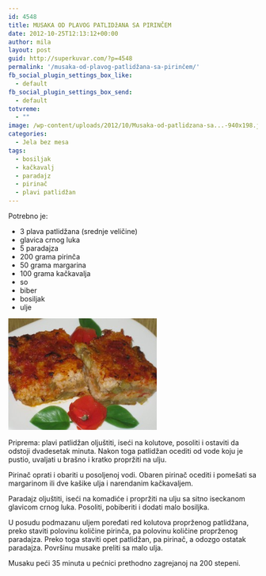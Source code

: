 ```yaml
---
id: 4548
title: MUSAKA OD PLAVOG PATLIDžANA SA PIRINČEM
date: 2012-10-25T12:13:12+00:00
author: mila
layout: post
guid: http://superkuvar.com/?p=4548
permalink: '/musaka-od-plavog-patlidžana-sa-pirinčem/'
fb_social_plugin_settings_box_like:
  - default
fb_social_plugin_settings_box_send:
  - default
totvreme:
  - ""
image: /wp-content/uploads/2012/10/Musaka-od-patlidzana-sa...-940x198.jpg
categories:
  - Jela bez mesa
tags:
  - bosiljak
  - kačkavalj
  - paradajz
  - pirinač
  - plavi patlidžan
---
```

Potrebno je:

  * 3 plava patlidžana (srednje veličine)
  * glavica crnog luka
  * 5 paradajza
  * 200 grama pirinča
  * 50 grama margarina
  * 100 grama kačkavalja
  * so
  * biber
  * bosiljak
  * ulje

<img class="alignnone size-medium wp-image-4549" title="Musaka od patlidzana sa..." src="/wp-content/uploads/2012/10/Musaka-od-patlidzana-sa...-300x225.jpg" alt="" width="300" height="225" /> 

Priprema: plavi patlidžan oljuštiti, iseći na kolutove, posoliti i ostaviti da odstoji dvadesetak minuta. Nakon toga patlidžan ocediti od vode koju je pustio, uvaljati u brašno i kratko propržiti na ulju.

Pirinač oprati i obariti u posoljenoj vodi. Obaren pirinač ocediti i pomešati sa margarinom ili dve kašike ulja i narendanim kačkavaljem.

Paradajz oljuštiti, iseći na komadiće i propržiti na ulju sa sitno iseckanom glavicom crnog luka. Posoliti, pobiberiti i dodati malo bosiljka.

U posudu podmazanu uljem poređati red kolutova proprženog patlidžana, preko staviti polovinu količine pirinča, pa polovinu količine proprženog paradajza. Preko toga staviti opet patlidžan, pa pirinač, a odozgo ostatak paradajza. Površinu musake preliti sa malo ulja.

Musaku peći 35 minuta u pećnici prethodno zagrejanoj na 200 stepeni.